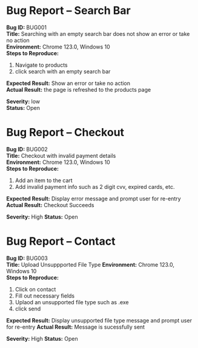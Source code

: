 # Bug Report – Search Bar

**Bug ID:** BUG001  
**Title:** Searching with an empty search bar does not show an error or take no action  
**Environment:** Chrome 123.0, Windows 10  
**Steps to Reproduce:**
1. Navigate to products
2. click search with an empty search bar

**Expected Result:** Show an error or take no action  
**Actual Result:** the page is refreshed to the products page  

**Severity:** low  
**Status:** Open


# Bug Report – Checkout

**Bug ID:** BUG002  
**Title:** Checkout with invalid payment details  
**Environment:** Chrome 123.0, Windows 10  
**Steps to Reproduce:**
1. Add an item to the cart
2. Add invalid payment info such as 2 digit cvv, expired cards, etc.

**Expected Result:** Display error message and prompt user for re-entry
**Actual Result:** Checkout Succeeds

**Severity:** High 
**Status:** Open


# Bug Report – Contact

**Bug ID:** BUG003  
**Title:** Upload Unsuppported File Type 
**Environment:** Chrome 123.0, Windows 10  
**Steps to Reproduce:**
1. Click on contact
2. Fill out necessary fields
3. Uplaod an unsupported file type such as .exe
4. click send

**Expected Result:** Display unsupported file type message and prompt user for re-entry
**Actual Result:** Message is sucessfully sent

**Severity:** High 
**Status:** Open
